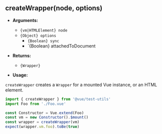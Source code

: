 ## createWrapper(node, options)

- **Arguments:**

  - `{vm|HTMLElement} node`
  - `{Object} options`
    - `{Boolean} sync`
    - `{Boolean} attachedToDocument

- **Returns:**
  - `{Wrapper}`

- **Usage:**

`createWrapper` creates a `Wrapper` for a mounted Vue instance, or an HTML element.

```js
import { createWrapper } from '@vue/test-utils'
import Foo from './Foo.vue'

const Constructor = Vue.extend(Foo)
const vm = new Constructor().$mount()
const wrapper = createWrapper(vm)
expect(wrapper.vm.foo).toBe(true)
```

